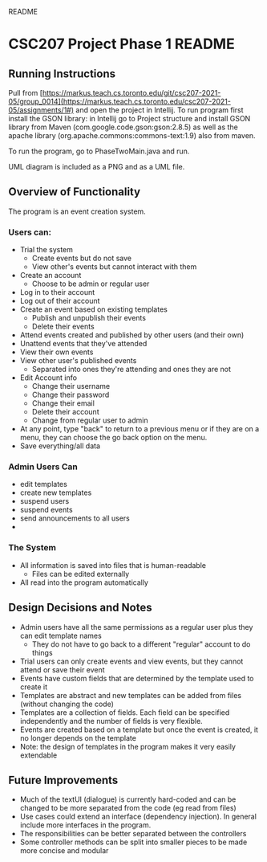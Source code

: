 README
# CSC207 Project Phase 1 README

## Running Instructions

Pull from [https://markus.teach.cs.toronto.edu/git/csc207-2021-05/group_0014](https://markus.teach.cs.toronto.edu/csc207-2021-05/assignments/1#) and open the project in Intellij. To run program first install the GSON library: in Intellij go to Project structure and install GSON library from Maven (com.google.code.gson:gson:2.8.5) as well as the apache library (org.apache.commons:commons-text:1.9) also from maven.

To run the program, go to PhaseTwoMain.java and run.

UML diagram is included as a PNG and as a UML file.

## Overview of Functionality

The program is an event creation system.

### Users can:

- Trial the system
    - Create events but do not save
    - View other's events but cannot interact with them
- Create an account
    - Choose to be admin or regular user
- Log in to their account
- Log out of their account
- Create an event based on existing templates
    - Publish and unpublish their events
    - Delete their events
- Attend events created and published by other users (and their own)
- Unattend events that they've attended
- View their own events
- View other user's published events
    - Separated into ones they're attending and ones they are not
- Edit Account info
    - Change their username
    - Change their password
    - Change their email
    - Delete their account
    - Change from regular user to admin
- At any point, type "back" to return to a previous menu or if they are on a menu, they can choose the go back option on the menu.
- Save everything/all data

### Admin Users Can
- edit templates
- create new templates
- suspend users
- suspend events
- send announcements to all users
- 

### The System

- All information is saved into files that is human-readable
    - Files can be edited externally
- All read into the program automatically

## Design Decisions and Notes

- Admin users have all the same permissions as a regular user plus they can edit template names
    - They do not have to go back to a different "regular" account to do things
- Trial users can only create events and view events, but they cannot attend or save their event
- Events have custom fields that are determined by the template used to create it
- Templates are abstract and new templates can be added from files (without changing the code)
- Templates are a collection of fields. Each field can be specified independently and the number of fields is very flexible.
- Events are created based on a template but once the event is created, it no longer depends on the template
- Note: the design of templates in the program makes it very easily extendable

## Future Improvements

- Much of the textUI (dialogue) is currently hard-coded and can be changed to be more separated from the code (eg read from files)
- Use cases could extend an interface (dependency injection). In general include more interfaces in the program.
- The responsibilities can be better separated between the controllers
- Some controller methods can be split into smaller pieces to be made more concise and modular
